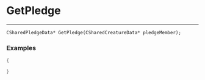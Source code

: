 # GetPledge
---
```
CSharedPledgeData* GetPledge(CSharedCreatureData* pledgeMember);
```

### Examples
```cpp - C++
{

}
```